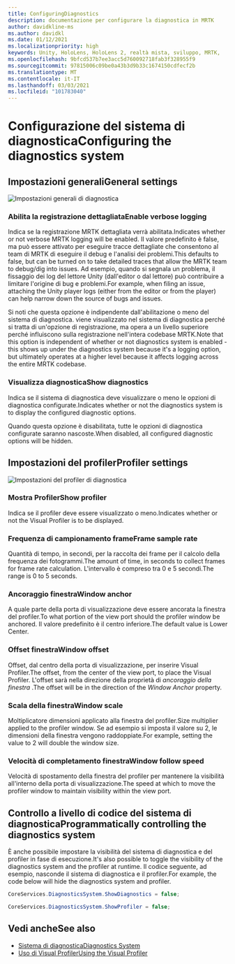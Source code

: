 ```yaml
---
title: ConfiguringDiagnostics
description: documentazione per configurare la diagnostica in MRTK
author: davidkline-ms
ms.author: davidkl
ms.date: 01/12/2021
ms.localizationpriority: high
keywords: Unity, HoloLens, HoloLens 2, realtà mista, sviluppo, MRTK,
ms.openlocfilehash: 9bfcd537b7ee3acc5d760092718fab3f328955f9
ms.sourcegitcommit: 97815006c09be0a43b3d9b33c1674150cdfecf2b
ms.translationtype: MT
ms.contentlocale: it-IT
ms.lasthandoff: 03/03/2021
ms.locfileid: "101783040"
---
```

# <a name="configuring-the-diagnostics-system"></a><span data-ttu-id="03bab-104">Configurazione del sistema di diagnostica</span><span class="sxs-lookup"><span data-stu-id="03bab-104">Configuring the diagnostics system</span></span>

## <a name="general-settings"></a><span data-ttu-id="03bab-105">Impostazioni generali</span><span class="sxs-lookup"><span data-stu-id="03bab-105">General settings</span></span>

![Impostazioni generali di diagnostica](../images/diagnostics/DiagnosticsGeneralSettings.png)

### <a name="enable-verbose-logging"></a><span data-ttu-id="03bab-107">Abilita la registrazione dettagliata</span><span class="sxs-lookup"><span data-stu-id="03bab-107">Enable verbose logging</span></span>

<span data-ttu-id="03bab-108">Indica se la registrazione MRTK dettagliata verrà abilitata.</span><span class="sxs-lookup"><span data-stu-id="03bab-108">Indicates whether or not verbose MRTK logging will be enabled.</span></span> <span data-ttu-id="03bab-109">Il valore predefinito è false, ma può essere attivato per eseguire tracce dettagliate che consentono al team di MRTK di eseguire il debug e l'analisi dei problemi.</span><span class="sxs-lookup"><span data-stu-id="03bab-109">This defaults to false, but can be turned on to take detailed traces that allow the MRTK team to debug/dig into issues.</span></span> <span data-ttu-id="03bab-110">Ad esempio, quando si segnala un problema, il fissaggio dei log del lettore Unity (dall'editor o dal lettore) può contribuire a limitare l'origine di bug e problemi.</span><span class="sxs-lookup"><span data-stu-id="03bab-110">For example, when filing an issue, attaching the Unity player logs (either from the editor or from the player) can help narrow down the source of bugs and issues.</span></span>

<span data-ttu-id="03bab-111">Si noti che questa opzione è indipendente dall'abilitazione o meno del sistema di diagnostica. viene visualizzato nel sistema di diagnostica perché si tratta di un'opzione di registrazione, ma opera a un livello superiore perché influiscono sulla registrazione nell'intera codebase MRTK.</span><span class="sxs-lookup"><span data-stu-id="03bab-111">Note that this option is independent of whether or not diagnostics system is enabled - this shows up under the diagnostics system because it's a logging option, but ultimately operates at a higher level because it affects logging across the entire MRTK codebase.</span></span>

### <a name="show-diagnostics"></a><span data-ttu-id="03bab-112">Visualizza diagnostica</span><span class="sxs-lookup"><span data-stu-id="03bab-112">Show diagnostics</span></span>

<span data-ttu-id="03bab-113">Indica se il sistema di diagnostica deve visualizzare o meno le opzioni di diagnostica configurate.</span><span class="sxs-lookup"><span data-stu-id="03bab-113">Indicates whether or not the diagnostics system is to display the configured diagnostic options.</span></span>

<span data-ttu-id="03bab-114">Quando questa opzione è disabilitata, tutte le opzioni di diagnostica configurate saranno nascoste.</span><span class="sxs-lookup"><span data-stu-id="03bab-114">When disabled, all configured diagnostic options will be hidden.</span></span>

## <a name="profiler-settings"></a><span data-ttu-id="03bab-115">Impostazioni del profiler</span><span class="sxs-lookup"><span data-stu-id="03bab-115">Profiler settings</span></span>

![Impostazioni del profiler di diagnostica](../images/diagnostics/DiagnosticsProfilerSettings.png)

### <a name="show-profiler"></a><span data-ttu-id="03bab-117">Mostra Profiler</span><span class="sxs-lookup"><span data-stu-id="03bab-117">Show profiler</span></span>

<span data-ttu-id="03bab-118">Indica se il profiler deve essere visualizzato o meno.</span><span class="sxs-lookup"><span data-stu-id="03bab-118">Indicates whether or not the Visual Profiler is to be displayed.</span></span>

### <a name="frame-sample-rate"></a><span data-ttu-id="03bab-119">Frequenza di campionamento frame</span><span class="sxs-lookup"><span data-stu-id="03bab-119">Frame sample rate</span></span>

<span data-ttu-id="03bab-120">Quantità di tempo, in secondi, per la raccolta dei frame per il calcolo della frequenza dei fotogrammi.</span><span class="sxs-lookup"><span data-stu-id="03bab-120">The amount of time, in seconds to collect frames for frame rate calculation.</span></span> <span data-ttu-id="03bab-121">L'intervallo è compreso tra 0 e 5 secondi.</span><span class="sxs-lookup"><span data-stu-id="03bab-121">The range is 0 to 5 seconds.</span></span>

### <a name="window-anchor"></a><span data-ttu-id="03bab-122">Ancoraggio finestra</span><span class="sxs-lookup"><span data-stu-id="03bab-122">Window anchor</span></span>

<span data-ttu-id="03bab-123">A quale parte della porta di visualizzazione deve essere ancorata la finestra del profiler.</span><span class="sxs-lookup"><span data-stu-id="03bab-123">To what portion of the view port should the profiler window be anchored.</span></span> <span data-ttu-id="03bab-124">Il valore predefinito è il centro inferiore.</span><span class="sxs-lookup"><span data-stu-id="03bab-124">The default value is Lower Center.</span></span>

### <a name="window-offset"></a><span data-ttu-id="03bab-125">Offset finestra</span><span class="sxs-lookup"><span data-stu-id="03bab-125">Window offset</span></span>

<span data-ttu-id="03bab-126">Offset, dal centro della porta di visualizzazione, per inserire Visual Profiler.</span><span class="sxs-lookup"><span data-stu-id="03bab-126">The offset, from the center of the view port, to place the Visual Profiler.</span></span> <span data-ttu-id="03bab-127">L'offset sarà nella direzione della proprietà di *ancoraggio della finestra* .</span><span class="sxs-lookup"><span data-stu-id="03bab-127">The offset will be in the direction of the *Window Anchor* property.</span></span>

### <a name="window-scale"></a><span data-ttu-id="03bab-128">Scala della finestra</span><span class="sxs-lookup"><span data-stu-id="03bab-128">Window scale</span></span>

<span data-ttu-id="03bab-129">Moltiplicatore dimensioni applicato alla finestra del profiler.</span><span class="sxs-lookup"><span data-stu-id="03bab-129">Size multiplier applied to the profiler window.</span></span> <span data-ttu-id="03bab-130">Se ad esempio si imposta il valore su 2, le dimensioni della finestra vengono raddoppiate.</span><span class="sxs-lookup"><span data-stu-id="03bab-130">For example, setting the value to 2 will double the window size.</span></span>

### <a name="window-follow-speed"></a><span data-ttu-id="03bab-131">Velocità di completamento finestra</span><span class="sxs-lookup"><span data-stu-id="03bab-131">Window follow speed</span></span>

<span data-ttu-id="03bab-132">Velocità di spostamento della finestra del profiler per mantenere la visibilità all'interno della porta di visualizzazione.</span><span class="sxs-lookup"><span data-stu-id="03bab-132">The speed at which to move the profiler window to maintain visibility within the view port.</span></span>

## <a name="programmatically-controlling-the-diagnostics-system"></a><span data-ttu-id="03bab-133">Controllo a livello di codice del sistema di diagnostica</span><span class="sxs-lookup"><span data-stu-id="03bab-133">Programmatically controlling the diagnostics system</span></span>

<span data-ttu-id="03bab-134">È anche possibile impostare la visibilità del sistema di diagnostica e del profiler in fase di esecuzione.</span><span class="sxs-lookup"><span data-stu-id="03bab-134">It's also possible to toggle the visibility of the diagnostics system and the profiler at runtime.</span></span> <span data-ttu-id="03bab-135">Il codice seguente, ad esempio, nasconde il sistema di diagnostica e il profiler.</span><span class="sxs-lookup"><span data-stu-id="03bab-135">For example, the code below will hide the diagnostics system and profiler.</span></span>

```c#
CoreServices.DiagnosticsSystem.ShowDiagnostics = false;

CoreServices.DiagnosticsSystem.ShowProfiler = false;
```

## <a name="see-also"></a><span data-ttu-id="03bab-136">Vedi anche</span><span class="sxs-lookup"><span data-stu-id="03bab-136">See also</span></span>

- [<span data-ttu-id="03bab-137">Sistema di diagnostica</span><span class="sxs-lookup"><span data-stu-id="03bab-137">Diagnostics System</span></span>](DiagnosticsSystemGettingStarted.md)
- [<span data-ttu-id="03bab-138">Uso di Visual Profiler</span><span class="sxs-lookup"><span data-stu-id="03bab-138">Using the Visual Profiler</span></span>](UsingVisualProfiler.md)
